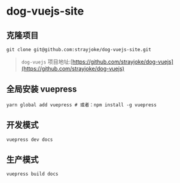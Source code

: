 # dog-vuejs-site

## 克隆项目
```
git clone git@github.com:strayjoke/dog-vuejs-site.git
```
>`dog-vuejs` 项目地址:[https://github.com/strayjoke/dog-vuejs](https://github.com/strayjoke/dog-vuejs)

## 全局安装 vuepress
```
yarn global add vuepress # 或者：npm install -g vuepress
```

## 开发模式
```
vuepress dev docs
```

## 生产模式
```
vuepress build docs
```

